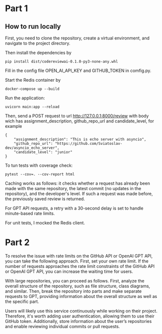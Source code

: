 # Part 1

## How to run locally

First, you need to clone the repository, create a virtual environment, and navigate to the project directory.

Then install the dependencies by
```
pip install dist/codereviewai-0.1.0-py3-none-any.whl
```

Fill in the config file OPEN_AI_API_KEY and GITHUB_TOKEN in comfig.py.

Start the Redis container by
```
docker-compose up --build
```

Run the application:
```
uvicorn main:app --reload
```

Then, send a POST request to url http://127.0.0.1:8000/review with body wich has assignment_description, github_repo_url and candidate_level, 
for example
```
{
    "assignment_description": "This is echo server with asyncio",
    "github_repo_url": "https://github.com/Sviatoslav-dev/asyncio_echo_server",
    "candidate_level": "junior"
}
```
To tun tests with coverage check:
```
pytest --cov=. --cov-report html
```



Caching works as follows: it checks whether a request has already been made with the same repository, the latest commit (no updates in the repository), and the developer's level. If such a request was made before, the previously saved review is returned.

For GPT API requests, a retry with a 30-second delay is set to handle minute-based rate limits.

For unit tests, I mocked the Redis client.

# Part 2
To resolve the issue with rate limits on the GitHub API or OpenAI GPT API, you can take the following approach. First, set your own rate limit. If the number of requests approaches the rate limit constraints of the GitHub API or OpenAI GPT API, you can increase the waiting time for users.

With large repositories, you can proceed as follows. First, analyze the overall structure of the repository, such as file structure, class diagrams, and similar. Then, break the repository into parts and make separate requests to GPT, providing information about the overall structure as well as the specific part.

Users will likely use this service continuously while working on their project. Therefore, it's worth adding user authentication, allowing them to use their GitHub token. Additionally, store information about the user’s repositories and enable reviewing individual commits or pull requests.
